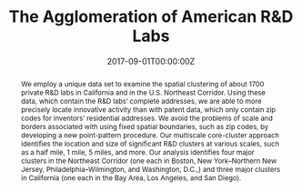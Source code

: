 ---
abstract: We employ a unique data set to examine the spatial clustering of about 1700 private R&D labs in California and in the U.S. Northeast Corridor. Using these data, which contain the R&D labs’ complete addresses, we are able to more precisely locate innovative activity than with patent data, which only contain zip codes for inventors’ residential addresses. We avoid the problems of scale and borders associated with using fixed spatial boundaries, such as zip codes, by developing a new point-pattern procedure. Our multiscale core-cluster approach identifies the location and size of significant R&D clusters at various scales, such as a half mile, 1 mile, 5 miles, and more. Our analysis identifies four major clusters in the Northeast Corridor (one each in Boston, New York–Northern New Jersey, Philadelphia–Wilmington, and Washington, D.C.,) and three major clusters in California (one each in the Bay Area, Los Angeles, and San Diego).
author_notes:
- 
- Federal Reserve Bank of Philadelphia, Jerry.Carlino@phil.frb.org
- Federal Reserve Bank of Philadelphia, Bob.Hunt@phil.frb.org
- The Ohio State University
- University of Pennsylvania, tesmith@seas.upenn.edu
authors:
- admin
- Gerald A. Carlino
- Robert M. Hunt
- Jake K. Carr
- Tony E. Smith
date: "2017-09-01T00:00:00Z"
doi: "https://doi.org/10.1016/j.jue.2017.05.007"
featured: false
image:
  caption: ''
  focal_point: ""
  preview_only: false
publication: '*Journal of Urban Economics*, 101, pp. 14 - 26'
publication_short: 
publication_types:
- "2"
slides: ""
summary: "
<details>
  <summary>Abstract</summary>
  
We employ a unique data set to examine the spatial clustering of about 1700 private R&D labs in California and in the U.S. Northeast Corridor. Using these data, which contain the R&D labs’ complete addresses, we are able to more precisely locate innovative activity than with patent data, which only contain zip codes for inventors’ residential addresses. We avoid the problems of scale and borders associated with using fixed spatial boundaries, such as zip codes, by developing a new point-pattern procedure. Our multiscale core-cluster approach identifies the location and size of significant R&D clusters at various scales, such as a half mile, 1 mile, 5 miles, and more. Our analysis identifies four major clusters in the Northeast Corridor (one each in Boston, New York–Northern New Jersey, Philadelphia–Wilmington, and Washington, D.C.,) and three major clusters in California (one each in the Bay Area, Los Angeles, and San Diego).
</details>"
tags:
- R&D labs
- Agglomeration
title: "The Agglomeration of American R&D Labs"
url_code: ""
url_dataset: ""
url_pdf: ""
url_poster: ""
url_project: ""
url_slides: ""
url_source: ""
url_video: ""
links:

- name: Article in CityLab
  url: 'https://www.bloomberg.com/news/articles/2017-08-08/mapping-the-concentration-of-r-d-labs'
- name: Working Paper
  url: 'https://www.philadelphiafed.org/-/media/frbp/assets/working-papers/2017/wp17-18.pdf?la=en'
- name: Published version
  url: 'https://www.sciencedirect.com/science/article/pii/S0094119017300451'
---